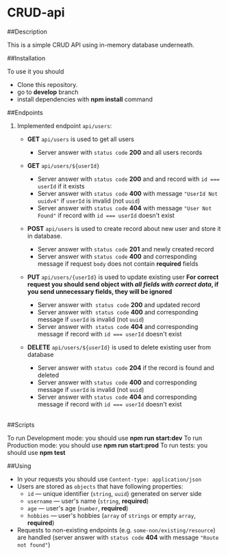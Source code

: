 # CRUD-api

##Description

This is a simple CRUD API using in-memory database underneath.

##Installation

To use it you should

- Clone this repository.
- go to **develop** branch
- install dependencies with **npm install** command

##Endpoints

1. Implemented endpoint `api/users`:
   - **GET** `api/users` is used to get all users
     - Server answer with `status code` **200** and all users records
   - **GET** `api/users/${userId}`
     - Server answer with `status code` **200** and and record with `id === userId` if it exists
     - Server answer with `status code` **400** with message `"UserId Not uuidv4"` if `userId` is invalid (not `uuid`)
     - Server answer with `status code` **404** with message `"User Not Found"` if record with `id === userId` doesn't exist
   - **POST** `api/users` is used to create record about new user and store it in database.

     - Server answer with `status code` **201** and newly created record
     - Server answer with `status code` **400** and corresponding message if request `body` does not contain **required** fields

   - **PUT** `api/users/{userId}` is used to update existing user
     **For correct request you should send object with <i>all fields with correct data</i>, if you send unnecessary fields, they will be ignored**
     <br>
     - Server answer with` status code` **200** and updated record
     - Server answer with` status code` **400** and corresponding message if `userId` is invalid (not `uuid`)
     - Server answer with` status code` **404** and corresponding message if record with `id === userId` doesn't exist
   - **DELETE** `api/users/${userId}` is used to delete existing user from database
     - Server answer with `status code` **204** if the record is found and deleted
     - Server answer with `status code` **400** and corresponding message if `userId` is invalid (not `uuid`)
     - Server answer with `status code` **404** and corresponding message if record with `id === userId` doesn't exist

<br>
##Scripts

To run Development mode: you should use **npm run start:dev**
To run Production mode: you should use **npm run start:prod**
To run tests: you should use **npm test**

##Using

- In your requests you should use `Content-type: application/json`
- Users are stored as `objects` that have following properties:
  - `id` — unique identifier (`string`, `uuid`) generated on server side
  - `username` — user's name (`string`, **required**)
  - `age` — user's age (`number`, **required**)
  - `hobbies` — user's hobbies (`array` of `strings` or empty `array`, **required**)
- Requests to non-existing endpoints (e.g. `some-non/existing/resource`) are handled (server answer with `status code` **404** with message `"Route not found"`)
